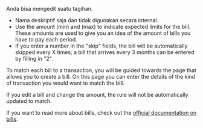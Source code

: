 Anda bisa mengedit suatu tagihan.

* Nama deskriptif saja dan tidak digunakan secara internal.
* Use the amount (min) and (max) to indicate expected limits for the bill. These amounts are used to give you an idea of the amount of bills you have to pay each period.
* If you enter a number in the "skip" fields, the bill will be automatically skipped every X times; a bill that arrives every 3 months can be entered by filling in "2".

To match each bill to a transaction, you will be guided towards the page that allows you to create a bill. On this page you can enter the details of the kind of transaction you would want to match the bill.

If you edit a bill and change the amount, the rule will not be automatically updated to match.

If you want to read more about bills, check out the [official documentation on bills](https://docs.firefly-iii.org/advanced-concepts/bills).